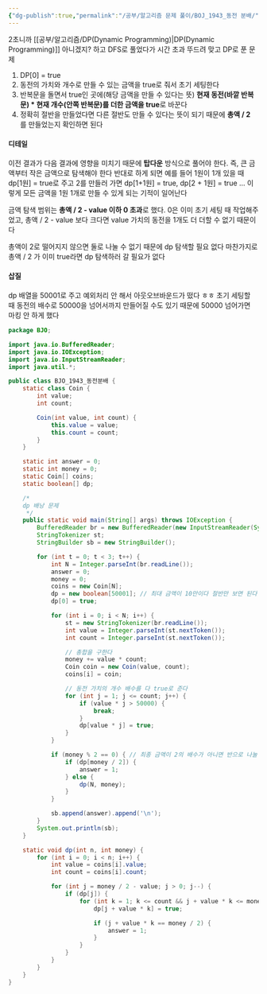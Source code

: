 ```yaml
---
{"dg-publish":true,"permalink":"/공부/알고리즘 문제 풀이/BOJ_1943_동전 분배/","dgPassFrontmatter":true}
---
```



2초니까 [[공부/알고리즘/DP(Dynamic Programming)\|DP(Dynamic Programming)]] 아니겠지? 하고 DFS로 풀었다가 시간 초과 뚜드려 맞고 DP로 푼 문제

1) DP[0] = true
2) 동전의 가치와 개수로 만들 수 있는 금액을 true로 줘서 초기 세팅한다
3) 반복문을 돌면서 true인 곳에(해당 금액을 만들 수 있다는 뜻) **현재 동전(바깥 반복문) * 현재 개수(안쪽 반복문)를 더한 금액을 true**로 바꾼다
4) 정확히 절반을 만들었다면 다른 절반도 만들 수 있다는 뜻이 되기 때문에 **총액 / 2** 를 만들었는지 확인하면 된다

#### 디테일
이전 결과가 다음 결과에 영향을 미치기 때문에 **탑다운** 방식으로 풀어야 한다. 즉, 큰 금액부터 작은 금액으로 탐색해야 한다
반대로 하게 되면 예를 들어 1원이 1개 있을 때 dp[1원] = true로 주고 2를 만들러 가면 dp[1+1원] = true, dp[2 + 1원] = true ... 이렇게 모든 금액을 1원 1개로 만들 수 있게 되는 기적이 일어난다

금액 탐색 범위는 **총액 / 2 - value 이하 0 초과**로 했다. 0은 이미 초기 세팅 때 작업해주었고, 총액 / 2 - value 보다 크다면 value 가치의 동전을 1개도 더 더할 수 없기 때문이다

총액이 2로 떨어지지 않으면 둘로 나눌 수 없기 때문에 dp 탐색할 필요 없다
마찬가지로 총액 / 2 가 이미 true라면 dp 탐색하러 갈 필요가 없다

#### 삽질
dp 배열을 50001로 주고 예외처리 안 해서 아웃오브바운드가 떴다 ㅎㅎ 초기 세팅할 때 동전의 배수로 50000을 넘어서까지 만들어질 수도 있기 때문에 50000 넘어가면 마킹 안 하게 했다

```java
package BJO;

import java.io.BufferedReader;
import java.io.IOException;
import java.io.InputStreamReader;
import java.util.*;

public class BJO_1943_동전분배 {
    static class Coin {
        int value;
        int count;

        Coin(int value, int count) {
            this.value = value;
            this.count = count;
        }
    }

    static int answer = 0;
    static int money = 0;
    static Coin[] coins;
    static boolean[] dp;

    /*
    dp 배낭 문제
     */
    public static void main(String[] args) throws IOException {
        BufferedReader br = new BufferedReader(new InputStreamReader(System.in));
        StringTokenizer st;
        StringBuilder sb = new StringBuilder();

        for (int t = 0; t < 3; t++) {
            int N = Integer.parseInt(br.readLine());
            answer = 0;
            money = 0;
            coins = new Coin[N];
            dp = new boolean[50001]; // 최대 금액이 10만이다 절반만 보면 된다
            dp[0] = true;

            for (int i = 0; i < N; i++) {
                st = new StringTokenizer(br.readLine());
                int value = Integer.parseInt(st.nextToken());
                int count = Integer.parseInt(st.nextToken());

                // 총합을 구한다
                money += value * count;
                Coin coin = new Coin(value, count);
                coins[i] = coin;

                // 동전 가치의 개수 배수를 다 true로 준다
                for (int j = 1; j <= count; j++) {
                    if (value * j > 50000) {
                        break;
                    }
                    dp[value * j] = true;
                }
            }

            if (money % 2 == 0) { // 최종 금액이 2의 배수가 아니면 반으로 나눌 수 없음
                if (dp[money / 2]) {
                    answer = 1;
                } else {
                    dp(N, money);
                }
            }

            sb.append(answer).append('\n');
        }
        System.out.println(sb);
    }

    static void dp(int n, int money) {
        for (int i = 0; i < n; i++) {
            int value = coins[i].value;
            int count = coins[i].count;

            for (int j = money / 2 - value; j > 0; j--) {
                if (dp[j]) {
                    for (int k = 1; k <= count && j + value * k <= money / 2; k++) {
                        dp[j + value * k] = true;

                        if (j + value * k == money / 2) {
                            answer = 1;
                        }
                    }
                }
            }
        }
    }
}

```